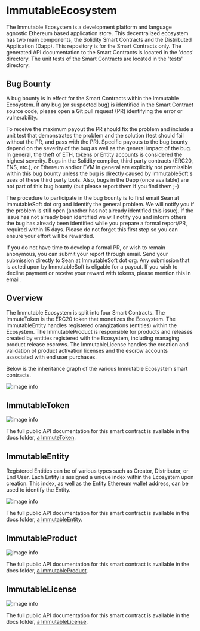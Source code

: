 # ImmutableEcosystem

The Immutable Ecosystem is a development platform and language agnostic Ethereum based application store. This decentralized ecosystem has two main components, the Solidity Smart Contracts and the Distributed Application (Dapp). This repository is for the Smart Contracts only. The generated API documentation to the Smart Contracts is located in the 'docs' directory. The unit tests of the Smart Contracts are located in the 'tests' directory.

## Bug Bounty

A bug bounty is in effect for the Smart Contracts within the Immutable Ecosystem. If any bug (or suspected bug) is identified in the Smart Contract source code, please open a Git pull request (PR) identifying the error or vulnerability.

To receive the maximum payout the PR should fix the problem and include a unit test that demonstrates the problem and the solution (test should fail without the PR, and pass with the PR). Specific payouts to the bug bounty depend on the severity of the bug as well as the general impact of the bug. In general, the theft of ETH, tokens or Entity accounts is considered the highest severity. Bugs in the Solidity compiler, third party contracts (ERC20, ENS, etc.), or Ethereum and/or EVM in general are explicitly not permissible within this bug bounty unless the bug is directly caused by ImmutableSoft's uses of these third party tools. Also, bugs in the Dapp (once available) are not part of this bug bounty (but please report them if you find them ;-)

The procedure to participate in the bug bounty is to first email Sean at ImmutableSoft dot org and identify the general problem. We will notify you if the problem is still open (another has not already identified this issue). If the issue has not already been identified we will notify you and inform others the bug has already been identified while you prepare a formal report/PR, required within 15 days. Please do not forget this first step so you can ensure your effort will be rewarded.

If you do not have time to develop a formal PR, or wish to remain anonymous, you can submit your report through email. Send your submission directly to Sean at ImmutableSoft dot org. Any submission that is acted upon by ImmutableSoft is eligable for a payout. If you wish to decline payment or receive your reward with tokens, please mention this in email.

## Overview

The Immutable Ecosystem is split into four Smart Contracts. The ImmuteToken is the ERC20 token that monetizes the Ecosystem. The ImmutableEntity handles registered orangizations (entities) within the Ecosystem. The ImmutableProduct is responsible for products and releases created by entities registered with the Ecosystem, including managing product release escrows. The ImmutableLicense handles the creation and validation of product activation licenses and the escrow accounts associated with end user purchases.

Below is the inheritance graph of the various Immutable Ecosystem smart contracts.

![image info](./images/InheritanceGraph.svg)

## ImmutableToken

![image info](./images/TokenDependencyGraph.svg)

The full public API documentation for this smart contract is available in the docs folder, [a ImmuteToken](./docs/ImmuteToken.md).

## ImmutableEntity

Registered Entities can be of various types such as Creator, Distributor, or End User. Each Entity is assigned a unique index within the Ecosystem upon creation. This index, as well as the Entity Ethereum wallet address, can be used to identify the Entity.

![image info](./images/EntityDependencyGraph.svg)

The full public API documentation for this smart contract is available in the docs folder, [a ImmutableEntity](./docs/ImmutableEntity.md).

## ImmutableProduct

![image info](./images/ProductDependencyGraph.svg)

The full public API documentation for this smart contract is available in the docs folder, [a ImmutableProduct](./docs/ImmutableProduct.md).

## ImmutableLicense

![image info](./images/LicenseDependencyGraph.svg)

The full public API documentation for this smart contract is available in the docs folder, [a ImmutableLicense](./docs/ImmutableLicense.md).